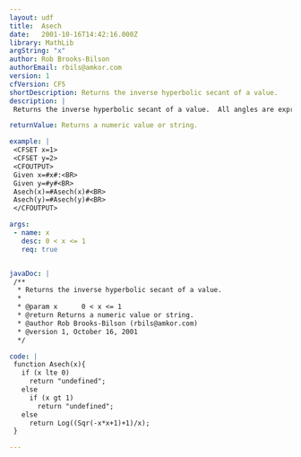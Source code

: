 ```yaml
---
layout: udf
title:  Asech
date:   2001-10-16T14:42:16.000Z
library: MathLib
argString: "x"
author: Rob Brooks-Bilson
authorEmail: rbils@amkor.com
version: 1
cfVersion: CF5
shortDescription: Returns the inverse hyperbolic secant of a value.
description: |
 Returns the inverse hyperbolic secant of a value.  All angles are expressed in radians.

returnValue: Returns a numeric value or string.

example: |
 <CFSET x=1>
 <CFSET y=2>
 <CFOUTPUT>
 Given x=#x#:<BR>
 Given y=#y#<BR>
 Asech(x)=#Asech(x)#<BR>
 Asech(y)=#Asech(y)#<BR>
 </CFOUTPUT>

args:
 - name: x
   desc: 0 < x <= 1
   req: true


javaDoc: |
 /**
  * Returns the inverse hyperbolic secant of a value.
  * 
  * @param x      0 < x <= 1 
  * @return Returns a numeric value or string. 
  * @author Rob Brooks-Bilson (rbils@amkor.com) 
  * @version 1, October 16, 2001 
  */

code: |
 function Asech(x){
   if (x lte 0)
     return "undefined";
   else 
     if (x gt 1)
       return "undefined";
   else
     return Log((Sqr(-x*x+1)+1)/x);
 }

---
```


